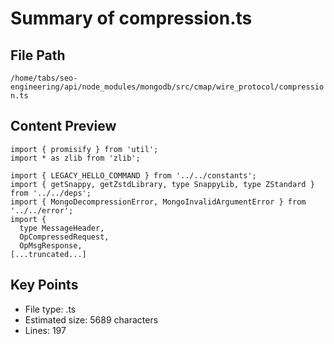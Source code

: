 # Summary of compression.ts
  
## File Path
`/home/tabs/seo-engineering/api/node_modules/mongodb/src/cmap/wire_protocol/compression.ts`

## Content Preview
```
import { promisify } from 'util';
import * as zlib from 'zlib';

import { LEGACY_HELLO_COMMAND } from '../../constants';
import { getSnappy, getZstdLibrary, type SnappyLib, type ZStandard } from '../../deps';
import { MongoDecompressionError, MongoInvalidArgumentError } from '../../error';
import {
  type MessageHeader,
  OpCompressedRequest,
  OpMsgResponse,
[...truncated...]
```

## Key Points
- File type: .ts
- Estimated size: 5689 characters
- Lines: 197
